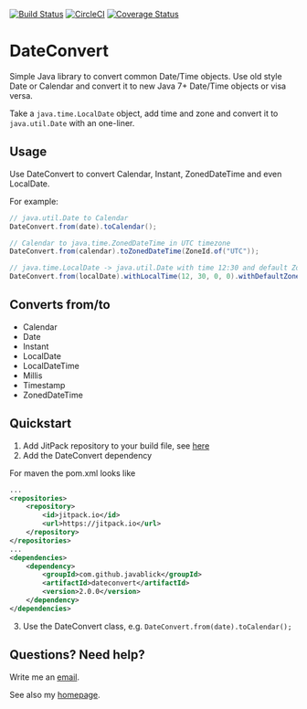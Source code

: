 [![Build Status](https://travis-ci.org/javablick/DateConvert.svg?branch=master)](https://travis-ci.org/javablick/DateConvert)
[![CircleCI](https://circleci.com/gh/javablick/DateConvert/tree/master.svg?style=shield)](https://circleci.com/gh/javablick/DateConvert/tree/master)
[![Coverage Status](https://coveralls.io/repos/github/javablick/DateConvert/badge.svg?branch=master&service=github)](https://coveralls.io/github/javablick/DateConvert?branch=master)
# DateConvert

Simple Java library to convert common Date/Time objects. Use old style Date or Calendar and convert it to new Java 7+ Date/Time objects or visa versa.

Take a `java.time.LocalDate` object, add time and zone and convert it to `java.util.Date` with an one-liner. 

## Usage

Use DateConvert to convert Calendar, Instant, ZonedDateTime and even LocalDate.

For example:
```java
// java.util.Date to Calendar
DateConvert.from(date).toCalendar();

// Calendar to java.time.ZonedDateTime in UTC timezone
DateConvert.from(calendar).toZonedDateTime(ZoneId.of("UTC"));

// java.time.LocalDate -> java.util.Date with time 12:30 and default ZoneId
DateConvert.from(localDate).withLocalTime(12, 30, 0, 0).withDefaultZoneId().toDate();
```

## Converts from/to
- Calendar
- Date
- Instant
- LocalDate
- LocalDateTime
- Millis
- Timestamp
- ZonedDateTime

## Quickstart

1. Add JitPack repository to your build file, see [here](https://jitpack.io/)
2. Add the DateConvert dependency

For maven the pom.xml looks like
```xml
...
<repositories>
	<repository>
		<id>jitpack.io</id>
		<url>https://jitpack.io</url>
	</repository>
</repositories>
...
<dependencies>
	<dependency>
		<groupId>com.github.javablick</groupId>
		<artifactId>dateconvert</artifactId>
		<version>2.0.0</version>
	</dependency>
</dependencies>

```
3. Use the DateConvert class, e.g. `DateConvert.from(date).toCalendar();` 

## Questions? Need help?
Write me an [email](mailto:michael.kosin@java-blick.com?Subject=DateConvert).

See also my [homepage](https://www.java-blick.com).



